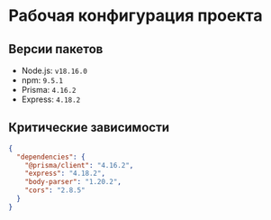 # Рабочая конфигурация проекта

## Версии пакетов
- Node.js: `v18.16.0`
- npm: `9.5.1`
- Prisma: `4.16.2`
- Express: `4.18.2`

## Критические зависимости
```json
{
  "dependencies": {
    "@prisma/client": "4.16.2",
    "express": "4.18.2",
    "body-parser": "1.20.2",
    "cors": "2.8.5"
  }
}